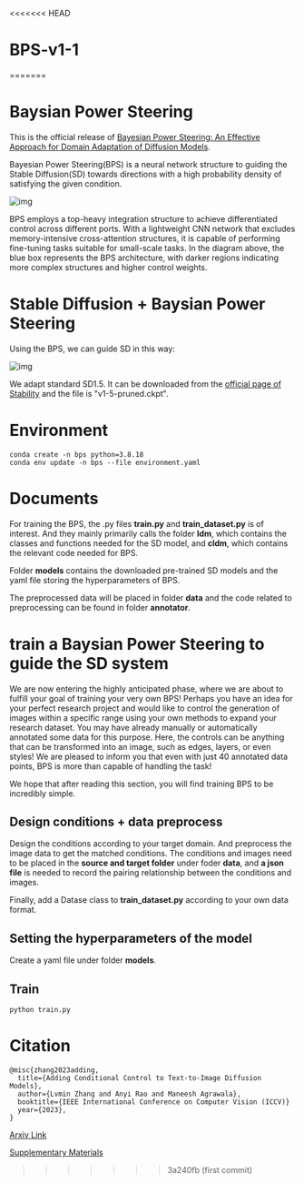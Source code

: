<<<<<<< HEAD
# BPS-v1-1
=======
# Baysian Power Steering

This is the official release of  [Bayesian Power Steering: An Effective Approach for Domain Adaptation of Diffusion Models](https://arxiv.org/abs/2302.05543).

Bayesian Power Steering(BPS) is a neural network structure to guiding the Stable Diffusion(SD) towards directions with a high probability density of satisfying the given condition.

![img](github_docs/imgs/ps.jgg)

BPS employs a top-heavy integration structure to achieve differentiated control across different ports. With a lightweight CNN network that excludes memory-intensive cross-attention structures, it is capable of performing fine-tuning tasks suitable for small-scale tasks. In the diagram above, the blue box represents the BPS architecture, with darker regions indicating more complex structures and higher control weights.

# Stable Diffusion + Baysian Power Steering

Using the BPS, we can guide SD in this way:

![img](github_docs/imgs/bps.jgg)

We adapt standard SD1.5. It can be downloaded from the [official page of Stability](https://huggingface.co/runwayml/stable-diffusion-v1-5/tree/main) and the file is "v1-5-pruned.ckpt".


# Environment
```console
conda create -n bps python=3.8.18
conda env update -n bps --file environment.yaml
```

# Documents

For training the BPS, the .py files **train.py** and **train_dataset.py** is of interest. And they mainly primarily calls the folder **ldm**, which contains the classes and functions needed for the SD model, and **cldm**, which contains the relevant code needed for BPS.

Folder **models** contains the downloaded pre-trained SD models and the yaml file storing the hyperparameters of BPS.

The preprocessed data will be placed in folder **data** and the code related to preprocessing can be found in folder **annotator**.

# train a Baysian Power Steering to guide the SD system

We are now entering the highly anticipated phase, where we are about to fulfill your goal of training your very own BPS! Perhaps you have an idea for your perfect research project and would like to control the generation of images within a specific range using your own methods to expand your research dataset. You may have already manually or automatically annotated some data for this purpose. Here, the controls can be anything that can be transformed into an image, such as edges, layers, or even styles! We are pleased to inform you that even with just 40 annotated data points, BPS is more than capable of handling the task!

We hope that after reading this section, you will find training BPS to be incredibly simple.

## Design conditions + data preprocess
Design the conditions according to your target domain. And preprocess the image data to get the matched conditions. The conditions and images need to be placed in the **source and target folder** under foder **data**, and **a json file** is needed to record the pairing relationship between the conditions and images.

Finally, add a Datase class to **train_dataset.py** according to your own data format.

## Setting the hyperparameters of the model
Create a yaml file under folder **models**.

## Train
```console
python train.py
```


# Citation

    @misc{zhang2023adding,
      title={Adding Conditional Control to Text-to-Image Diffusion Models}, 
      author={Lvmin Zhang and Anyi Rao and Maneesh Agrawala},
      booktitle={IEEE International Conference on Computer Vision (ICCV)}
      year={2023},
    }

[Arxiv Link](https://arxiv.org/abs/2302.05543)

[Supplementary Materials](https://lllyasviel.github.io/misc/202309/cnet_supp.pdf)

>>>>>>> 3a240fb (first commit)
